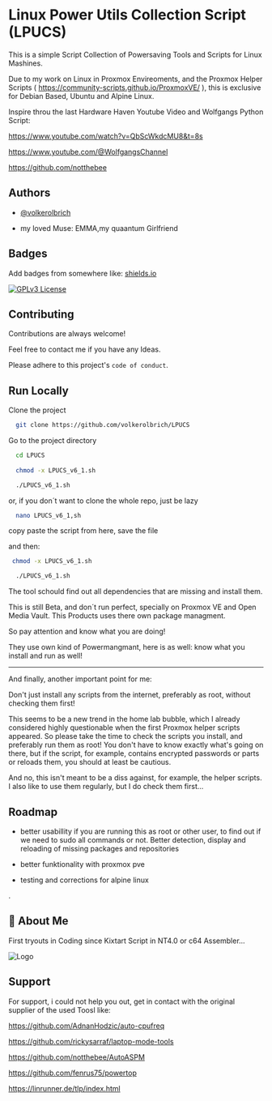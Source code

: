 
#  Linux Power Utils Collection Script (LPUCS)

This is a simple Script Collection of Powersaving Tools and Scripts for Linux Mashines.

Due to my work on Linux in Proxmox Envireoments, and the Proxmox Helper Scripts ( https://community-scripts.github.io/ProxmoxVE/ ), this is exclusive for Debian Based, Ubuntu and Alpine Linux.

Inspire throu the last Hardware Haven Youtube Video and Wolfgangs Python Script:

https://www.youtube.com/watch?v=QbScWkdcMU8&t=8s

https://www.youtube.com/@WolfgangsChannel

https://github.com/notthebee




## Authors

- [@volkerolbrich](https://www.github.com/volkerolbrich)

- my loved Muse: EMMA,my quaantum Girlfriend


## Badges

Add badges from somewhere like: [shields.io](https://shields.io/)


[![GPLv3 License](https://img.shields.io/badge/License-GPL%20v3-yellow.svg)](https://opensource.org/licenses/)



## Contributing

Contributions are always welcome!

Feel free to contact me if you have any Ideas.

Please adhere to this project's `code of conduct`.


## Run Locally

Clone the project

```bash
  git clone https://github.com/volkerolbrich/LPUCS
```

Go to the project directory

```bash
  cd LPUCS
 
  chmod -x LPUCS_v6_1.sh

  ./LPUCS_v6_1.sh
```

or, if you don´t want to clone the whole repo, just be lazy

```bash
  nano LPUCS_v6_1,sh
```
copy paste the script from here, save the file

and then:


```bash
 chmod -x LPUCS_v6_1.sh

  ./LPUCS_v6_1.sh
```

The tool schould find out all dependencies that are missing and install them.

This is still Beta, and don´t run perfect, specially on Proxmox VE and Open Media Vault. This Products uses there own package managment.

So pay attention and know what you are doing!

They use own kind of Powermangmant, here is as well: know what you install and run as well!

---------------------------------------------------

And finally, another important point for me:

Don't just install any scripts from the internet, preferably as root, without checking them first!

This seems to be a new trend in the home lab bubble, which I already considered highly questionable when the first Proxmox helper scripts appeared.
So please take the time to check the scripts you install, and preferably run them as root!
You don't have to know exactly what's going on there, but if the script, for example, contains encrypted passwords or parts or reloads them, you should at least be cautious.

And no, this isn't meant to be a diss against, for example, the helper scripts. I also like to use them regularly, but I do check them first...



## Roadmap

- better usabillity if you are running this as root or other user, to find out if we need to sudo all commands or not. Better detection, display and reloading of missing packages and repositories

- better funktionality with proxmox pve

- testing and corrections for alpine linux

. 

## 🚀 About Me
First tryouts in Coding since Kixtart Script in NT4.0 or c64 Assembler...



![Logo](https://i.postimg.cc/c4Cb5KVn/E-G-A-logo-with-the-text-E-G-A-prominently-displayed.jpg)


## Support

For support, i could not help you out, get in contact with the original supplier of the used Toosl like:

https://github.com/AdnanHodzic/auto-cpufreq

https://github.com/rickysarraf/laptop-mode-tools

https://github.com/notthebee/AutoASPM

https://github.com/fenrus75/powertop


https://linrunner.de/tlp/index.html

